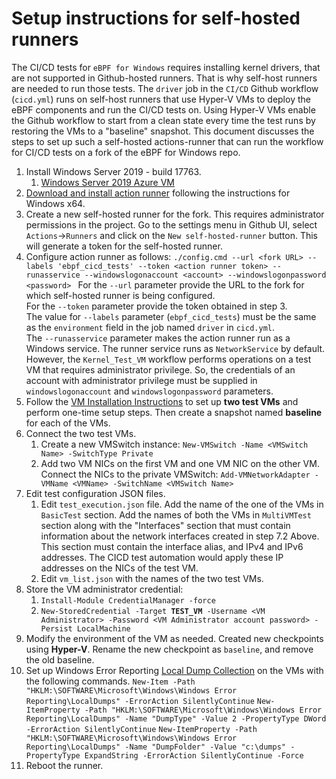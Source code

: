 # Setup instructions for self-hosted runners

The CI/CD tests for `eBPF for Windows` requires installing kernel drivers, that are not supported in Github-hosted runners.
That is why self-host runners are needed to run those tests. The `driver` job in the `CI/CD` Github workflow (`cicd.yml`) runs on self-host runners that use Hyper-V VMs to deploy the eBPF components and run the CI/CD tests on. Using Hyper-V VMs enable the Github workflow to start from a clean state every time the test runs by restoring the VMs to a "baseline" snapshot.
This document discusses the steps to set up such a self-hosted actions-runner that can run the workflow for CI/CD tests on a fork of the eBPF for Windows repo.

1) Install Windows Server 2019 - build 17763.
   1) [Windows Server 2019 Azure VM](https://portal.azure.com/#create/Microsoft.WindowsServer2019Datacenter-ARM)
2) [Download and install action runner](https://github.com/actions/runner/releases) following the instructions for Windows x64.
3) Create a new self-hosted runner for the fork. This requires administrator permissions in the project. Go to the settings menu in Github UI, select `Actions`->`Runners` and click on the `New self-hosted-runner` button. This will generate a token for the self-hosted runner.
4) Configure action runner as follows:
   ```./config.cmd --url <fork URL> --labels 'ebpf_cicd_tests' --token <action runner token> --runasservice --windowslogonaccount <account> --windowslogonpassword <password> ```
   For the `--url` parameter provide the URL to the fork for which self-hosted runner is being configured.<br/>
   For the `--token` parameter provide the token obtained in step 3.<br/>
   The value for `--labels` parameter (`ebpf_cicd_tests`) must be the same as the `environment` field in the job named `driver` in `cicd.yml`.<br/>
   The `--runasservice` parameter makes the action runner run as a Windows service. The runner service runs as
   `NetworkService` by default. However, the `Kernel_Test_VM` workflow performs operations on a test VM that requires
   administrator privilege. So, the credentials of an account with administrator privilege must be supplied in
   `windowslogonaccount` and `windowslogonpassword` parameters.
6) Follow the [VM Installation Instructions](vm-setup.md) to set up **two test VMs** and perform one-time setup steps. Then create a snapshot named **baseline** for each of the VMs.
7) Connect the two test VMs.
   1) Create a new VMSwitch instance: `New-VMSwitch -Name <VMSwitch Name> -SwitchType Private`
   2) Add two VM NICs on the first VM and one VM NIC on the other VM. Connect the NICs to the private VMSwitch: `Add-VMNetworkAdapter -VMName <VMName> -SwitchName <VMSwitch Name>`
8) Edit test configuration JSON files.
   1) Edit `test_execution.json` file. Add the name of the one of the VMs in `BasicTest` section. Add the names of both the VMs in `MultiVMTest` section along with the "Interfaces" section that must contain information about the network interfaces created in step 7.2 Above. This section must contain the interface alias, and IPv4 and IPv6 addresses. The CICD test automation would apply these IP addresses on the NICs of the test VM.
   2) Edit `vm_list.json` with the names of the two test VMs.
9) Store the VM administrator credential:
   1) `Install-Module CredentialManager -force`
   2) `New-StoredCredential -Target `**`TEST_VM`**` -Username <VM Administrator> -Password <VM Administrator account password> -Persist LocalMachine`
10) Modify the environment of the VM as needed. Created new checkpoints using **Hyper-V**. Rename the new checkpoint as `baseline`, and remove the old baseline. 
11) Set up Windows Error Reporting [Local Dump Collection](https://docs.microsoft.com/en-us/windows/win32/wer/collecting-user-mode-dumps) on the VMs with the following commands.
    ```New-Item -Path "HKLM:\SOFTWARE\Microsoft\Windows\Windows Error Reporting\LocalDumps" -ErrorAction SilentlyContinue```
    ```New-ItemProperty -Path "HKLM:\SOFTWARE\Microsoft\Windows\Windows Error Reporting\LocalDumps" -Name "DumpType" -Value 2 -PropertyType DWord -ErrorAction SilentlyContinue```
    ```New-ItemProperty -Path "HKLM:\SOFTWARE\Microsoft\Windows\Windows Error Reporting\LocalDumps" -Name "DumpFolder" -Value "c:\dumps" -PropertyType ExpandString -ErrorAction SilentlyContinue -Force```
12) Reboot the runner.

